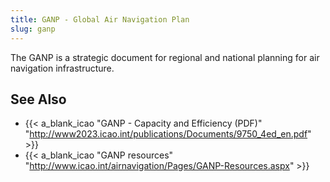 ```yaml
---
title: GANP - Global Air Navigation Plan
slug: ganp
---
```


The GANP is a strategic document for regional and national planning
for air navigation infrastructure.

## See Also

* {{< a_blank_icao "GANP - Capacity and Efficiency (PDF)" "http://www2023.icao.int/publications/Documents/9750_4ed_en.pdf" >}}
* {{< a_blank_icao "GANP resources" "http://www.icao.int/airnavigation/Pages/GANP-Resources.aspx" >}}
